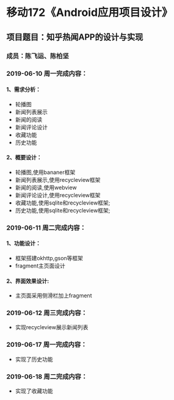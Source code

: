 # 移动172《Android应用项目设计》

## 项目题目：知乎热闻APP的设计与实现

### 成员：陈飞运、陈柏坚

### 2019-06-10 周一完成内容：

#### 1、需求分析：

* 轮播图
* 新闻列表展示
* 新闻的阅读
* 新闻评论设计
* 收藏功能
* 历史功能

#### 2、概要设计：

* 轮播图,使用bananer框架
* 新闻列表展示,使用recycleview框架
* 新闻的阅读,使用webview
* 新闻评论设计,使用recycleview框架
* 收藏功能,使用sqlite和recycleview框架;
* 历史功能,使用sqlite和recycleview框架;

### 2019-06-11 周二完成内容：

#### 1、功能设计：

* 框架搭建okhttp,gson等框架
* fragment主页面设计

#### 2、界面效果设计:

* 主页面采用侧滑栏加上fragment

### 2019-06-12 周三完成内容：
* 实现recycleview展示新闻列表

### 2019-06-17 周一完成内容：
* 实现了历史功能

### 2019-06-18 周二完成内容：
* 实现了收藏功能


